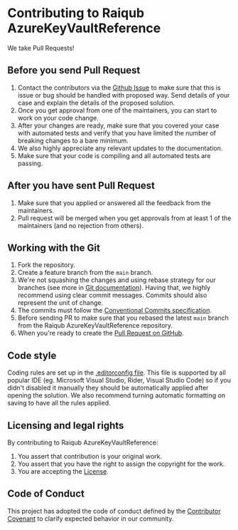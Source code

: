 ﻿# Contributing to Raiqub AzureKeyVaultReference

We take Pull Requests!

## Before you send Pull Request

1. Contact the contributors via the [Github Issue](https://github.com/skarllot/azure-keyvault-reference/issues/new/choose) to make sure that this is issue or bug should be handled with proposed way. Send details of your case and explain the details of the proposed solution.
2. Once you get approval from one of the maintainers, you can start to work on your code change.
3. After your changes are ready, make sure that you covered your case with automated tests and verify that you have limited the number of breaking changes to a bare minimum.
4. We also highly appreciate any relevant updates to the documentation.
5. Make sure that your code is compiling and all automated tests are passing.

## After you have sent Pull Request

1. Make sure that you applied or answered all the feedback from the maintainers.
2. Pull request will be merged when you get approvals from at least 1 of the maintainers (and no rejection from others).

## Working with the Git

1. Fork the repository.
2. Create a feature branch from the `main` branch.
3. We're not squashing the changes and using rebase strategy for our branches (see more in [Git documentation](https://git-scm.com/book/en/v2/Git-Branching-Rebasing)). Having that, we highly recommend using clear commit messages. Commits should also represent the unit of change.
4. The commits must follow the [Conventional Commits specification](https://www.conventionalcommits.org/en/v1.0.0/).
5. Before sending PR to make sure that you rebased the latest `main` branch from the Raiqub AzureKeyVaultReference repository.
6. When you're ready to create the [Pull Request on GitHub](https://github.com/skarllot/azure-keyvault-reference/compare).

## Code style

Coding rules are set up in the [.editorconfig file](.editorconfig). This file is supported by all popular IDE (eg. Microsoft Visual Studio, Rider, Visual Studio Code) so if you didn't disabled it manually they should be automatically applied after opening the solution. We also recommend turning automatic formatting on saving to have all the rules applied.

## Licensing and legal rights

By contributing to Raiqub AzureKeyVaultReference:

1. You assert that contribution is your original work.
2. You assert that you have the right to assign the copyright for the work.
3. You are accepting the [License](LICENSE).

## Code of Conduct

This project has adopted the code of conduct defined by the [Contributor Covenant](http://contributor-covenant.org/) to clarify expected behavior in our community.
